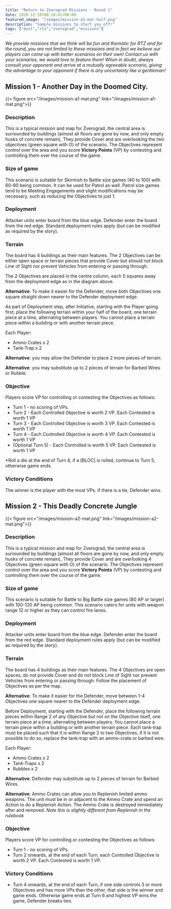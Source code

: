 ```yaml
---
title: "Return to Zverograd Missions - Round 1"
date: 2020-12-10T00:18:41+08:00
featured_image: "/images/mission-a1-mat-half.png"
description: "Sample missions to start you off!"
tags: ["dust","rtz","zverograd","missions"]
---
```

*We provide missions that we think will be fun and thematic for RTZ and for the round, you are not limited to these missions and in fact we believe our players can come up with better scenarios on their own! Contact us with your scenarios, we would love to feature them! When in doubt, always consult your opponent and arrive at a mutually agreeable scenario, giving the advantage to your opponent if there is any uncertainty like a gentleman!*

## Mission 1 - Another Day in the Doomed City.
{{< figure src="/images/mission-a1-mat.png" link="/images/mission-a1-mat.png">}}
### Description
This is a typical mission and map for Zverograd, the central area is surrounded by buildings (almost all floors are gone by now, and only empty husks of concrete remain), They provide Cover and are overlooking the two objectives (green square with O) of the scenario. The Objectives represent control over the area and you score **Victory Points** (VP) by contesting and controlling them over the course of the game.

### Size of game
This scenario is suitable for Skirmish to Battle size games (40 to 100) with 60-80 being common. It can be used for Patrol as well. Patrol size games tend to be Meeting Engagements and slight modifications may be necessary, such as reducing the Objectives to just 1.

### Deployment
Attacker units enter board from the blue edge. Defender enter the board from the red edge. Standard deployment rules apply (but can be modified as required by the story).

### Terrain
The board has 4 buildings as their main features. The 2 Objectives can be either open space or terrain pieces that provide Cover but should not block Line of Sight nor prevent Vehicles from entering or passing through.

The 2 Objectives are placed in the centre column, each 5 squares away from the deployment edge as in the diagram above.

**Alternative**: To make it easier for the Defender, move both Objectives one square straight down nearer to the Defender deployment edge.

As part of Deployment step, after Initiative, starting with the Player going first, place the following terrain within your half of the board, one terrain piece at a time, alternating between players. You cannot place a terrain piece within a building or with another terrain piece.

Each Player:
- Ammo Crates x 2
- Tank-Trap x 2

**Alternative**: you may allow the Defender to place 2 more pieces of terrain.

**Alternative**: you may substitute up to 2 pieces of terrain for Barbed Wires or Rubble.

### Objective
Players score VP for controlling or contesting the Objectives as follows:
- Turn 1 - no scoring of VPs.
- Turn 2 - Each Controlled Objective is worth 2 VP. Each Contested is worth 1 VP
- Turn 3 - Each Controlled Objective is worth 3 VP. Each Contested is worth 1 VP
- Turn 4 - Each Controlled Objective is worth 4 VP. Each Contested is worth 1 VP
- (Optional Turn 5) - Each Controlled is worth 5 VP. Each Contested is worth 1 VP

*Roll a die at the end of Turn 4, if a [BLOC] is rolled, continue to Turn 5, otherwise game ends.

### Victory Conditions
The winner is the player with the most VPs. If there is a tie, Defender wins.

## Mission 2 - This Deadly Concrete Jungle
{{< figure src="/images/mission-a2-mat.png" link="/images/mission-a2-mat.png">}}
### Description
This is a typical mission and map for Zverograd, the central area is surrounded by buildings (almost all floors are gone by now, and only empty husks of concrete remain), They provide Cover and are overlooking 4 Objectives (green square with O) of the scenario. The Objectives represent control over the area and you score **Victory Points** (VP) by contesting and controlling them over the course of the game.

### Size of game
This scenario is suitable for Battle to Big Battle size games (80 AP or larger) with 100-120 AP being common. This scenario caters for units with weapon range 12 or higher as they can control fire lanes.

### Deployment
Attacker units enter board from the blue edge. Defender enter the board from the red edge. Standard deployment rules apply (but can be modified as required by the story).

### Terrain
The board has 4 buildings as their main features. The 4 Objectives are open spaces, do not provide Cover and do not block Line of Sight nor prevent Vehicles from entering or passing through. Follow the placement of Objectives as per the map.

**Alternative**: To make it easier for the Defender, move between 1-4 Objectives one square nearer to the Defender deployment edge.

Before Deployment, starting with the Defender, place the following terrain pieces within Range 2 of any Objective but not on the Objective itself, one terrain piece at a time, alternating between players. You cannot place a terrain piece within a building or with another terrain piece. Each tank-trap must be placed such that it is within Range 2 to two Objectives, if it is not possible to do so, replace the tank-trap with an ammo-crate or barbed wire.

Each Player:
- Ammo Crates x 2
- Tank-Traps x 2
- Rubbles x 2

**Alternative**: Defender may substitute up to 2 pieces of terrain for Barbed Wires.

**Alternative**: Ammo Crates can allow you to Replenish limited ammo weapons. The unit must be in or adjacent to the Ammo Crate and spend an Action to do a Replenish Action. The Ammo Crate is destroyed immediately after and removed. *Note this is slightly different from Replenish in the rulebook*

### Objective
Players score VP for controlling or contesting the Objectives as follows:
- Turn 1 - no scoring of VPs.
- Turn 2 onwards, at the end of each Turn, each Controlled Objective is worth 2 VP. Each Contested is worth 1 VP.

### Victory Conditions
- Turn 4 onwards, at the end of each Turn, if one side controls 3 or more Objectives and has more VPs than the other, that side is the winner and game ends. Otherwise game ends at Turn 6 and highest VP wins the game, Defender breaks ties.
